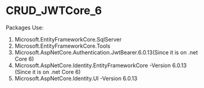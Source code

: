 # CRUD_JWTCore_6
Packages Use:
1) Microsoft.EntityFrameworkCore.SqlServer
2) Microsoft.EntityFrameworkCore.Tools
3) Microsoft.AspNetCore.Authentication.JwtBearer.6.0.13(Since it is on .net Core 6)
4) Microsoft.AspNetCore.Identity.EntityFrameworkCore -Version 6.0.13 (Since it is on .net Core 6)
5) Microsoft.AspNetCore.Identity.UI -Version 6.0.13
